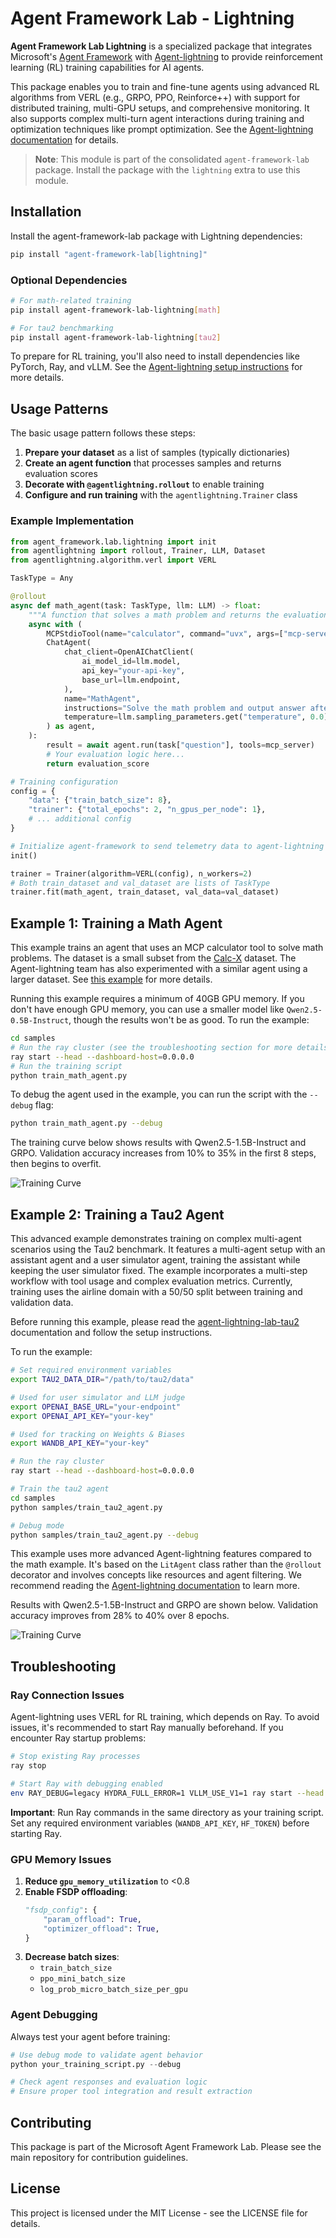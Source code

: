 # Agent Framework Lab - Lightning

**Agent Framework Lab Lightning** is a specialized package that integrates Microsoft's [Agent Framework](https://github.com/microsoft/agent-framework) with [Agent-lightning](https://github.com/microsoft/agent-lightning) to provide reinforcement learning (RL) training capabilities for AI agents.

This package enables you to train and fine-tune agents using advanced RL algorithms from VERL (e.g., GRPO, PPO, Reinforce++) with support for distributed training, multi-GPU setups, and comprehensive monitoring. It also supports complex multi-turn agent interactions during training and optimization techniques like prompt optimization. See the [Agent-lightning documentation](https://microsoft.github.io/agent-lightning/stable/) for details.

> **Note**: This module is part of the consolidated `agent-framework-lab` package. Install the package with the `lightning` extra to use this module.

## Installation

Install the agent-framework-lab package with Lightning dependencies:

```bash
pip install "agent-framework-lab[lightning]"
```

### Optional Dependencies

```bash
# For math-related training
pip install agent-framework-lab-lightning[math]

# For tau2 benchmarking
pip install agent-framework-lab-lightning[tau2]
```

To prepare for RL training, you'll also need to install dependencies like PyTorch, Ray, and vLLM. See the [Agent-lightning setup instructions](https://github.com/microsoft/agent-lightning) for more details.

## Usage Patterns

The basic usage pattern follows these steps:

1. **Prepare your dataset** as a list of samples (typically dictionaries)
2. **Create an agent function** that processes samples and returns evaluation scores
3. **Decorate with `@agentlightning.rollout`** to enable training
4. **Configure and run training** with the `agentlightning.Trainer` class

### Example Implementation

```python
from agent_framework.lab.lightning import init
from agentlightning import rollout, Trainer, LLM, Dataset
from agentlightning.algorithm.verl import VERL

TaskType = Any

@rollout
async def math_agent(task: TaskType, llm: LLM) -> float:
    """A function that solves a math problem and returns the evaluation score."""
    async with (
        MCPStdioTool(name="calculator", command="uvx", args=["mcp-server-calculator"]) as mcp_server,
        ChatAgent(
            chat_client=OpenAIChatClient(
                ai_model_id=llm.model,
                api_key="your-api-key",
                base_url=llm.endpoint,
            ),
            name="MathAgent",
            instructions="Solve the math problem and output answer after ###",
            temperature=llm.sampling_parameters.get("temperature", 0.0),
        ) as agent,
    ):
        result = await agent.run(task["question"], tools=mcp_server)
        # Your evaluation logic here...
        return evaluation_score

# Training configuration
config = {
    "data": {"train_batch_size": 8},
    "trainer": {"total_epochs": 2, "n_gpus_per_node": 1},
    # ... additional config
}

# Initialize agent-framework to send telemetry data to agent-lightning's observability backend
init()

trainer = Trainer(algorithm=VERL(config), n_workers=2)
# Both train_dataset and val_dataset are lists of TaskType
trainer.fit(math_agent, train_dataset, val_data=val_dataset)
```

## Example 1: Training a Math Agent

This example trains an agent that uses an MCP calculator tool to solve math problems. The dataset is a small subset from the [Calc-X](https://huggingface.co/datasets/MU-NLPC/Calc-X) dataset. The Agent-lightning team has also experimented with a similar agent using a larger dataset. See [this example](https://github.com/microsoft/agent-lightning/tree/a63197355cc23b5b235c49fe7c20b54f9d4ebcd2/examples/calc_x) for more details.

Running this example requires a minimum of 40GB GPU memory. If you don't have enough GPU memory, you can use a smaller model like `Qwen2.5-0.5B-Instruct`, though the results won't be as good. To run the example:

```bash
cd samples
# Run the ray cluster (see the troubleshooting section for more details)
ray start --head --dashboard-host=0.0.0.0
# Run the training script
python train_math_agent.py
```

To debug the agent used in the example, you can run the script with the `--debug` flag:

```bash
python train_math_agent.py --debug
```

The training curve below shows results with Qwen2.5-1.5B-Instruct and GRPO. Validation accuracy increases from 10% to 35% in the first 8 steps, then begins to overfit.

![Training Curve](./assets/train_math_agent.png)

## Example 2: Training a Tau2 Agent

This advanced example demonstrates training on complex multi-agent scenarios using the Tau2 benchmark. It features a multi-agent setup with an assistant agent and a user simulator agent, training the assistant while keeping the user simulator fixed. The example incorporates a multi-step workflow with tool usage and complex evaluation metrics. Currently, training uses the airline domain with a 50/50 split between training and validation data.

Before running this example, please read the [agent-lightning-lab-tau2](../tau2/README.md) documentation and follow the setup instructions.

To run the example:

```bash
# Set required environment variables
export TAU2_DATA_DIR="/path/to/tau2/data"

# Used for user simulator and LLM judge
export OPENAI_BASE_URL="your-endpoint"
export OPENAI_API_KEY="your-key"

# Used for tracking on Weights & Biases
export WANDB_API_KEY="your-key"

# Run the ray cluster
ray start --head --dashboard-host=0.0.0.0

# Train the tau2 agent
cd samples
python samples/train_tau2_agent.py

# Debug mode
python samples/train_tau2_agent.py --debug
```

This example uses more advanced Agent-lightning features compared to the math example. It's based on the `LitAgent` class rather than the `@rollout` decorator and involves concepts like resources and agent filtering. We recommend reading the [Agent-lightning documentation](https://microsoft.github.io/agent-lightning/stable/) to learn more.

Results with Qwen2.5-1.5B-Instruct and GRPO are shown below. Validation accuracy improves from 28% to 40% over 8 epochs.

![Training Curve](./assets/train_tau2_agent.png)

## Troubleshooting

### Ray Connection Issues

Agent-lightning uses VERL for RL training, which depends on Ray. To avoid issues, it's recommended to start Ray manually beforehand. If you encounter Ray startup problems:

```bash
# Stop existing Ray processes
ray stop

# Start Ray with debugging enabled
env RAY_DEBUG=legacy HYDRA_FULL_ERROR=1 VLLM_USE_V1=1 ray start --head --dashboard-host=0.0.0.0
```

**Important**: Run Ray commands in the same directory as your training script. Set any required environment variables (`WANDB_API_KEY`, `HF_TOKEN`) before starting Ray.

### GPU Memory Issues

1. **Reduce `gpu_memory_utilization`** to <0.8
2. **Enable FSDP offloading**:
   ```python
   "fsdp_config": {
       "param_offload": True,
       "optimizer_offload": True,
   }
   ```
3. **Decrease batch sizes**:
   - `train_batch_size`
   - `ppo_mini_batch_size`
   - `log_prob_micro_batch_size_per_gpu`

### Agent Debugging

Always test your agent before training:

```python
# Use debug mode to validate agent behavior
python your_training_script.py --debug

# Check agent responses and evaluation logic
# Ensure proper tool integration and result extraction
```

## Contributing

This package is part of the Microsoft Agent Framework Lab. Please see the main repository for contribution guidelines.

## License

This project is licensed under the MIT License - see the LICENSE file for details.
